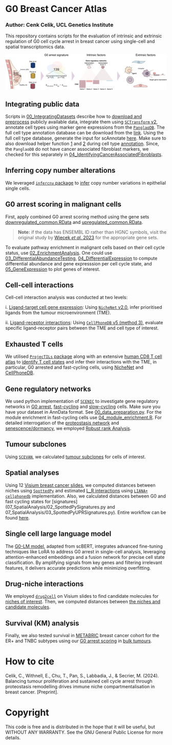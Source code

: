 # G0 Breast Cancer Atlas 

### Author: Cenk Celik, UCL Genetics Institute
This repository contains scripts for the evaluation of intrinsic and extrinsic regulation of G0 cell cycle arrest in breast cancer using single-cell and spatial transcriptomics data.

![Graphical abstract](img/graphical_abstract.jpg)

## Integrating public data

Scripts in [00_IntegratingDatasets](00_IntegratingDatasets) describe how to [download and preprocess](00_IntegratingDatasets/01_CreateObjectsFromPublicData.R) publicly available data, integrate them using [`SCTransform` v2](00_IntegratingDatasets/02_IntegrateDatasetswithSCTransform.R), annotate cell types using marker gene expressions from the [`PanglaoDB`](https://panglaodb.se). The full cell type annotation database can be download from the [link](https://panglaodb.se/markers/PanglaoDB_markers_27_Mar_2020.tsv.gz). Using the full cell type database, generate the input for scAnnotate [here](00_IntegratingDatasets/03_a_CreateAnnotationDatabase.R). Make sure to also download helper function [1](00_IntegratingDatasets/03_a1_gene_sets_prepare.r) and [2](00_IntegratingDatasets/03_a1_gene_sets_prepare.R) during cell type [annotation](00_IntegratingDatasets/03_b_AnnotateIntegratedDataset.R). Since, the `PanglaoDB` do not have cancer associated fibroblast markers, we checked for this separately in [04_IdentifyingCancerAssociatedFibroblasts](00_IntegratingDatasets/04_IdentifyingCancerAssociatedFibroblasts.R).

## Inferring copy number alterations

We leveraged [`infercnv` package](https://github.com/broadinstitute/infercnv) to [infer](01_InferCNV/01_InferCopyNumberVariations.R) copy number variations in epithelial single cells.

## G0 arrest scoring in malignant cells

First, apply combined G0 arrest scoring method using the gene sets [downregulated_common.RData](02_G0arrestInMalignantCells/data/downregulated_common.RData) and [upregulated_common.RData](02_G0arrestInMalignantCells/data/upregulated_common.RData).
> **Note:** if the data has ENSEMBL ID rather than HGNC symbols, visit the original study by [Wiecek *et al.* 2023](https://github.com/secrierlab/CancerG0Arrest) for the appropriate gene sets.

To evaluate pathway enrichment in malignant cells based on their cell cycle status, use [02_EnrichmentAnalysis](02_G0arrestInMalignantCells/02_EnrichmentAnalysis.R). One could use [03_DifferentialAbundanceTesting](02_G0arrestInMalignantCells/03_DifferentialAbundanceTesting.R), [04_DifferentialExpression](02_G0arrestInMalignantCells/04_DifferentialExpression.R) to compute differential abundance and gene expresssion per cell cycle state, and [05_GeneExpression](02_G0arrestInMalignantCells/05_GeneExpression.R) to plot genes of interest.

## Cell-cell interactions

Cell-cell interaction analysis was conducted at two levels:

i. [Ligand-target cell gene expression](03_CellCellInteractions/01_NicheNetAnalysis.R): Using [`NicheNet` v2.0](https://github.com/saeyslab/nichenetr/tree/master), infer prioritised ligands from the tumour microenvironment (TME).

ii. [Ligand-receptor interactions](03_CellCellInteractions/02_CellPhoneDBanalysis.py): Using [`CellPhoneDB` v5 (method 3)](https://cellphonedb.readthedocs.io/en/latest/), evaluate specific ligand-receptor pairs between the TME and cell type of interest.

## Exhausted T cells

We utilised [`ProjecTILs` package](https://github.com/carmonalab/ProjecTILs) along with an extensive [human CD8 T cell atlas](https://doi.org/10.6084/m9.figshare.23608308) to [identify T cell states](04_InvestigatingCD8TcellExhaustion/01_CD8TcellExhaustion.R[) and infer their interactions with the TME, in particular, G0 arrested and fast-cycling cells, using [NicheNet](04_InvestigatingCD8TcellExhaustion/02_CellCellInteractionsInCD8Tcells.R) and [CellPhoneDB](04_InvestigatingCD8TcellExhaustion/03_TexCellPhoneDB.py).

## Gene regulatory networks

We used python implementation of [`SCENIC`](https://pyscenic.readthedocs.io/en/latest/) to investigate gene regulatory networks in [G0 arrest](05_GeneRegulatoryNetworks/01_G0_arrested_gene_regulatory_networks.py), [fast-cycling](05_GeneRegulatoryNetworks/02_Fast_cycling_gene_regulatory_networks.py) and [slow-cycling](05_GeneRegulatoryNetworks/03_Slow_cycling_gene_regulatory_networks.py) cells. Make sure you have your dataset in AnnData format. See [00_data_preparation.py](05_GeneRegulatoryNetworks/00_data_preparation.py). For the module enrichment in fast-cycling cells use [04_module_enrichment.R](05_GeneRegulatoryNetworks/04_module_enrichment.R). For detailed interrogation of the [proteostasis network](05_GeneRegulatoryNetworks/05_robust_rank_analysis_gsea.R) and [senescence/dormancy](05_GeneRegulatoryNetworks/06_senescence_dormancy_density.R), we employed [Robust rank Analysis](https://github.com/chuiqin/irGSEA).

## Tumour subclones

Using [`SCEVAN`](https://github.com/AntonioDeFalco/SCEVAN), we calculated [tumour subclones](06_TumourClones/01_TumourClones.R) for cells of interest.

## Spatial analyses

Using 12 [Visium breast cancer slides](https://zenodo.org/records/10371890), we computed distances between niches using [`SpottedPy`](https://github.com/secrierlab/SpottedPy/tree/main) and estimated [L_R interactions](07_SpatialAnalysis/04_SpatialCellPhoneDB.py) using [`LIANA+`](https://liana-py.readthedocs.io/en/latest/) [`cellphonedb`](https://cellphonedb.readthedocs.io/en/latest/) implementation. Also, we calculated distances between G0 and fast cycling states for [signatures](07_SpatialAnalysis/02_SpottedPySignatures.py and 07_SpatialAnalysis/03_SpottedPyUPRSignatures.py). Entire workflow can be found [here](07_SpatialAnalysis/).

## Single cell large language model

The [G0-LM model](https://github.com/secrierlab/G0-LM), adapted from scBERT, integrates advanced fine-tuning techniques like LoRA to address G0 arrest in single-cell analysis, leveraging attention-enhanced embeddings and a fusion network for precise cell state classification. By amplifying signals from key genes and filtering irrelevant features, it delivers accurate predictions while minimizing overfitting.

## Drug-niche interactions

We employed [`drug2cell`](https://drug2cell.readthedocs.io) on Visium slides to find candidate molecules for [niches of interest](09_DrugNicheInteractions/01_DrugNichePredictions.py). Then, we computed distances between [the niches and candidate molecules](09_DrugNicheInteractions/02_DrugNicheSpottedPyAnalysis.py).

## Survival (KM) analysis

Finally, we also tested survival in [METABRIC](https://www.cbioportal.org/study/summary?id=brca_metabric) breast cancer cohort for the ER+ and TNBC subtypes using our [G0 arrest scoring](https://github.com/secrierlab/CancerG0Arrest) in [bulk tumours](10_SurvivalAnalysis/01_METABRIC_survival_test_adjusted_curves.R).

# How to cite

Celik, C., Withnell, E., Chu, T., Pan, S., Labbadia, J., & Secrier, M. (2024). Balancing tumour proliferation and sustained cell cycle arrest through proteostasis remodelling drives immune niche compartmentalisation in breast cancer. [Preprint].

# Copyright
This code is free and is distributed in the hope that it will be useful, but WITHOUT ANY WARRANTY. See the GNU General Public License for more details.

